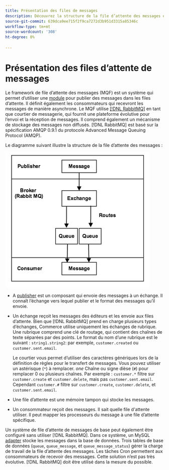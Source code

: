 ```yaml
---
title: Présentation des files de messages
description: Découvrez la structure de la file d’attente des messages et son fonctionnement avec l’application Adobe Commerce et Magento Open Source.
source-git-commit: 639dca9ee715f2f9ca7272d3b951d3315a85346c
workflow-type: tm+mt
source-wordcount: '308'
ht-degree: 0%

---
```



# Présentation des files d’attente de messages

Le framework de file d’attente des messages (MQF) est un système qui permet d’utiliser une [module](https://glossary.magento.com/module) pour publier des messages dans les files d’attente. Il définit également les consommateurs qui recevront les messages de manière asynchrone. Le MQF utilise [[!DNL RabbitMQ]](https://www.rabbitmq.com) en tant que courtier de messagerie, qui fournit une plateforme évolutive pour l’envoi et la réception de messages. Il comprend également un mécanisme de stockage des messages non diffusés. [!DNL RabbitMQ] est basé sur la spécification AMQP 0.9.1 du protocole Advanced Message Queuing Protocol (AMQP).

Le diagramme suivant illustre la structure de la file d’attente des messages :

![Structure de la file d’attente des messages](../../assets/configuration/mq-framework.png)

- A [publisher](https://glossary.magento.com/publisher-subscriber-pattern) est un composant qui envoie des messages à un échange. Il connaît l’échange vers lequel publier et le format des messages qu’il envoie.

- Un échange reçoit les messages des éditeurs et les envoie aux files d’attente. Bien que [!DNL RabbitMQ] prend en charge plusieurs types d’échanges, Commerce utilise uniquement les échanges de rubrique. Une rubrique comprend une clé de routage, qui contient des chaînes de texte séparées par des points. Le format du nom d’une rubrique est le suivant : `string1.string2`: par exemple, `customer.created` ou `customer.sent.email`.

   Le courtier vous permet d’utiliser des caractères génériques lors de la définition de règles pour le transfert de messages. Vous pouvez utiliser un astérisque (`*`) à remplacer. _one_ Chaîne ou signe dièse (`#`) pour remplacer 0 ou plusieurs chaînes. Par exemple : `customer.*` filtre sur `customer.create` et `customer.delete`, mais pas `customer.sent.email`. Cependant `customer.#` filtre sur `customer.create`,  `customer.delete`, et `customer.sent.email`.

- Une file d’attente est une mémoire tampon qui stocke les messages.

- Un consommateur reçoit des messages. Il sait quelle file d&#39;attente utiliser. Il peut mapper les processeurs du message à une file d’attente spécifique.

Un système de file d’attente de messages de base peut également être configuré sans utiliser [!DNL RabbitMQ]. Dans ce système, un MySQL [adapter](https://glossary.magento.com/adapter) stocke les messages dans la base de données. Trois tables de base de données (`queue`, `queue_message`, et `queue_message_status`) gérer la charge de travail de la file d’attente des messages. Les tâches Cron permettent aux consommateurs de recevoir des messages. Cette solution n’est pas très évolutive. [!DNL RabbitMQ] doit être utilisé dans la mesure du possible.
